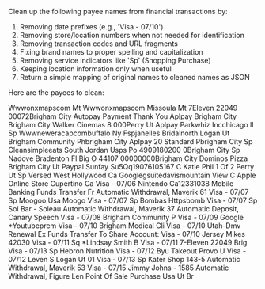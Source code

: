 Clean up the following payee names from financial transactions by:
      
1. Removing date prefixes (e.g., 'Visa - 07/10')
2. Removing store/location numbers when not needed for identification
3. Removing transaction codes and URL fragments
4. Fixing brand names to proper spelling and capitalization
5. Removing service indicators like 'Sp' (Shopping Purchase)
6. Keeping location information only when useful
7. Return a simple mapping of original names to cleaned names as JSON

Here are the payees to clean:

Wwwonxmapscom Mt
Wwwonxmapscom Missoula Mt
7Eleven 22049 00072Brigham City
Autopay Payment Thank You
Aplpay Brigham City Brigham City
Walker Cinemas 8 000Perry Ut
Aplpay Parkwhiz Incchicago Il
Sp Wwwneweracapcombuffalo Ny
Fspjanelles Bridalnorth Logan Ut
Brigham Community Phbrigham City
Aplpay 20 Standard Pbrigham City
Sp Cleansimpleeats South Jordan
Usps Po 4909180200 0Brigham City
Sp Nadove Bradenton Fl
Big O 44107 00000000Brigham City
Dominos Pizza Brigham City Ut
Paypal Sunfay Su5Qq19076105167 C
Katie Phil 1 Of 2 Perry Ut
Sp Versed West Hollywood Ca
Googlegsuitedavismountain View C
Apple Online Store Cupertino Ca
Visa - 07/06 Nintendo Ca12331038
Mobile Banking Funds Transfer Fr
Automatic Withdrawal, Maverik 61
Visa - 07/07 Sp Moogoo Usa Moogo
Visa - 07/07 Sp Bombas Httpsbomb
Visa - 07/07 Sp Sol Bar - Soleau
Automatic Withdrawal, Maverik 37
Automatic Deposit, Canary Speech
Visa - 07/08 Brigham Community P
Visa - 07/09 Google *Youtubeprem
Visa - 07/10 Brigham Medical Cli
Visa - 07/10 Utah-Dmv Renewal Ex
Funds Transfer To Share Account:
Visa - 07/10 Jersey Mikes 42030
Visa - 07/11 Sq *Lindsay Smith B
Visa - 07/11 7-Eleven 22049 Brig
Visa - 07/13 Sp Hebron Nutrition
Visa - 07/12 Byu Takeout Provo U
Visa - 07/12 Leven S Logan Ut 01
Visa - 07/13 Sp Kater Shop 143-5
Automatic Withdrawal, Maverik 53
Visa - 07/15 Jimmy Johns - 1585
Automatic Withdrawal, Figure Len
Point Of Sale Purchase Usa Ut Br
